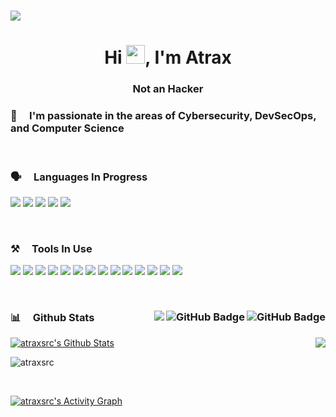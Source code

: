 <h1 align="left">
  <a href="https://git.io/typing-svg">
    <img src="https://readme-typing-svg.herokuapp.com/?lines=Hey+%F0%9F%91%8B,I%27m+Atrax.....;Nice+to+see+you....!&size=25">
  </a>
</h1>

<h1 align="center">Hi <img src="https://c.tenor.com/_lBbIXqj4QIAAAAi/spider.gif"
    width="30px">, I'm Atrax</h1>
<h3 align="center">Not an Hacker</h3>


### 🌱 &nbsp;&nbsp;&nbsp; I'm passionate in the areas of **Cybersecurity**, **DevSecOps**, and **Computer Science**


<br/>

<!-- ## GitHub stats :chart_with_upwards_trend: -->
<!-- https://github.com/anuraghazra/github-readme-stats -->
<!-- [![Top Langs](https://github-readme-stats.vercel.app/api/top-langs/?username=ernestang98&langs_count=3)](https://github.com/anuraghazra/github-readme-stats) -->
<!-- ![Anurag's GitHub stats](https://github-readme-stats.vercel.app/api?username=ernestang98&show_icons=true) -->
<!-- [![Top Langs](https://github-readme-stats.vercel.app/api/top-langs/?username=ernestang98&layout=compact)](https://github.com/anuraghazra/github-readme-stats) -->
<!-- ![Anurag's GitHub stats](https://github-readme-stats.vercel.app/api?username=ernestang98&hide=contribs&show_icons=true) -->

### 🗣️ &nbsp;&nbsp;&nbsp; Languages In Progress

![](https://img.icons8.com/color/64/python--v1.png) 
![](https://img.icons8.com/color/64/c-programming.png)
![](https://img.icons8.com/color/64/html-5--v1.png)
![](https://img.icons8.com/color/64/javascript--v1.png)
![](https://cdn4.iconfinder.com/data/icons/logos-3/568/php-logo-64.png)

<br/>

### ⚒️ &nbsp;&nbsp;&nbsp; Tools In Use

![](https://github.com/atraxsrc/bots/blob/main/icons8-kali-linux-80.png)
![](https://github.com/atraxsrc/bots/blob/main/icons8-debian-80.png)
![](https://github.com/atraxsrc/bots/blob/main/arch.png)
![](https://github.com/atraxsrc/bots/blob/main/icons8-github-80.png)
![](https://github.com/atraxsrc/bots/blob/main/icons8-old-vmware-logo-80.png)
![](https://img.icons8.com/color/64/android-studio--v3.png)
![](https://github.com/atraxsrc/bots/blob/main/Ghidra_Logo1.png)
![](https://cdn.icon-icons.com/icons2/2415/PNG/64/docker_plain_logo_icon_146554.png)
![](https://img.icons8.com/plasticine/64/bash.png)
![](https://img.icons8.com/color/64/powershell.png)
![](https://github.com/atraxsrc/bots/blob/main/sublime_text_alt_macos_bigsur_icon_189684.png)
![](https://github.com/atraxsrc/bots/blob/main/kali-metasploit-framework.png)
![](https://github.com/atraxsrc/bots/blob/main/icons8-azure-70.png)
![](https://github.com/atraxsrc/bots/blob/main/burp_suite_macos_bigsur_icon_190319.png)

<br/>

### 📊 &nbsp;&nbsp;&nbsp; Github Stats <img align="right" src="https://img.shields.io/github/stars/atraxsrc?label=Stars&style=social" alt="GitHub Badge"> <a href="https://github.com/atraxsrc?tab=followers"><img align="right" src="https://img.shields.io/github/followers/atraxsrc?label=Followers&style=social" alt="GitHub Badge"></a> <a href="https://github.com/atraxsrc">  <img align="right" src="https://komarev.com/ghpvc/?username=atraxsrc"></a>

<p>
  <img align="right"
    src="https://github-readme-stats.vercel.app/api/top-langs/?username=atraxsrc&langs_count=8&theme=react&bg_color=151515" />
</p>

<a href="https://github.com/atraxsrc"><img alt="atraxsrc's Github Stats"
    src="https://github-readme-stats.vercel.app/api?username=atraxsrc&show_icons=true&count_private=true&theme=react&bg_color=151515" /></a>

<p><img align="center" src="https://github-readme-streak-stats.herokuapp.com/?user=atraxsrc&theme=black-ice"
    alt="atraxsrc" /></p>

<br />

<a href="https://github.com/atraxsrc"><img alt="atraxsrc's Activity Graph"
    src="https://activity-graph.herokuapp.com/graph?username=atraxsrc&bg_color=0D1117&color=5BCDEC&line=5BCDEC&point=FFFFFF&hide_border=true" /></a>
